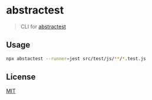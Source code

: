 # abstractest
> CLI for [abstractest](https://github.com/antongolub/abstractest)

## Usage
```bash
npx abstactest --runner=jest src/test/js/**/*.test.js
```

## License
[MIT](./LICENSE)
